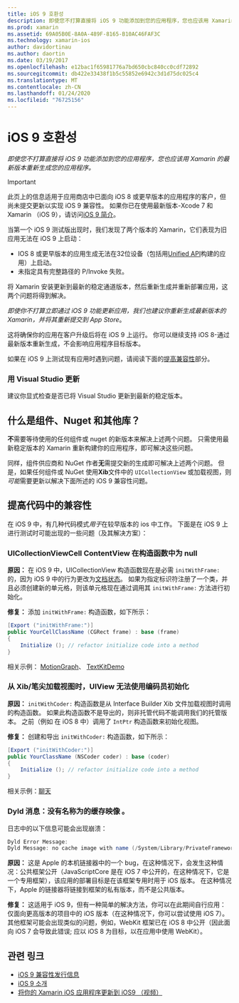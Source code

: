 ```yaml
---
title: iOS 9 호환성
description: 即使您不打算直接将 iOS 9 功能添加到您的应用程序，您也应该用 Xamarin 的最新版本重新生成您的应用程序。
ms.prod: xamarin
ms.assetid: 69A05B0E-8A0A-489F-8165-B10AC46FAF3C
ms.technology: xamarin-ios
author: davidortinau
ms.author: daortin
ms.date: 03/19/2017
ms.openlocfilehash: e12bac1f65981776a7bd650cbc840cc0cdf72892
ms.sourcegitcommit: db422e33438f1b5c55852e6942c3d1d75dc025c4
ms.translationtype: MT
ms.contentlocale: zh-CN
ms.lasthandoff: 01/24/2020
ms.locfileid: "76725156"
---
```

# <a name="ios-9-compatibility"></a>iOS 9 호환성

_即使您不打算直接将 iOS 9 功能添加到您的应用程序，您也应该用 Xamarin 的最新版本重新生成您的应用程序。_

> [!IMPORTANT]
> 此页上的信息适用于应用商店中已面向 iOS 8 或更早版本的应用程序的客户，但尚未提交更新以实现 iOS 9 兼容性。 如果你已在使用最新版本-Xcode 7 和 Xamarin （iOS 9），请访问[iOS 9 简介](~/ios/platform/introduction-to-ios9/index.md)。

当第一个 iOS 9 测试版出现时，我们发现了两个版本的 Xamarin，它们表现为旧应用无法在 iOS 9 上启动：

- IOS 8 或更早版本的应用生成无法在32位设备（包括用[Unified API](~/cross-platform/macios/unified/index.md)构建的应用）上启动。
- 未指定具有完整路径的 P/Invoke 失败。

将 Xamarin 安装更新到最新的稳定通道版本，然后重新生成并重新部署应用，这两个问题将得到解决。

_即使你不打算立即通过 iOS 9 功能更新应用，我们也建议你重新生成最新版本的 Xamarin，并将其重新提交到 App Store_。

这将确保你的应用在客户升级后将在 iOS 9 上运行。
你可以继续支持 iOS 8-通过最新版本重新生成，不会影响应用程序目标版本。

如果在 iOS 9 上测试现有应用时遇到问题，请阅读下面的[提高兼容性](#compat)部分。

### <a name="updating-with-visual-studio"></a>用 Visual Studio 更新

建议你显式检查是否已将 Visual Studio 更新到最新的稳定版本。

## <a name="what-about-components-nugets-and-other-libraries"></a>什么是组件、Nuget 和其他库？

**不**需要等待使用的任何组件或 nuget 的新版本来解决上述两个问题。
只需使用最新稳定版本的 Xamarin 重新构建你的应用程序，即可解决这些问题。

同样，组件供应商和 NuGet 作者**无**需提交新的生成即可解决上述两个问题。 但是，如果任何组件或 NuGet 使用**Xib**文件中的 `UICollectionView` 或加载视图，则*可能*需要更新以解决下面所述的 iOS 9 兼容性问题。

<a name="compat" />

## <a name="improving-compatibility-in-your-code"></a>提高代码中的兼容性

在 iOS 9 中，有几种代码模式*用于*在较早版本的 ios 中工作。 下面是在 iOS 9 上进行测试时可能出现的一些问题（及其解决方案）：

### <a name="uicollectionviewcellcontentview-is-null-in-constructors"></a>UICollectionViewCell ContentView 在构造函数中为 null

**原因：** 在 iOS 9 中，UICollectionView 构造函数现在是必需 `initWithFrame:` 的，因为 iOS 9 中的行为更改为[文档状态](https://developer.apple.com/library/ios/documentation/UIKit/Reference/UICollectionView_class/#//apple_ref/occ/instm/UICollectionView/dequeueReusableCellWithReuseIdentifier:forIndexPath)。 如果为指定标识符注册了一个类，并且必须创建新的单元格，则该单元格现在通过调用其 `initWithFrame:` 方法进行初始化。

**修复：** 添加 `initWithFrame:` 构造函数，如下所示：

```csharp
[Export ("initWithFrame:")]
public YourCellClassName (CGRect frame) : base (frame)
{
    Initialize (); // refactor initialize code into a method
}
```

相关示例： [MotionGraph](https://github.com/xamarin/monotouch-samples/commit/3c1b7a4170c001e7290db9babb2b7a6dddeb8bcb)、 [TextKitDemo](https://github.com/xamarin/monotouch-samples/commit/23ea01b37326963b5ebf68bbcc1edd51c66a28d6)

### <a name="uiview-fails-to-init-with-coder-when-loading-a-view-from-a-xibnib"></a>从 Xib/笔尖加载视图时，UIView 无法使用编码员初始化

**原因：** `initWithCoder:` 构造函数是从 Interface Builder Xib 文件加载视图时调用的构造函数。 如果此构造函数不是导出的，则非托管代码不能调用我们的托管版本。 之前（例如 在 iOS 8 中）调用了 `IntPtr` 构造函数来初始化视图。

**修复：** 创建和导出 `initWithCoder:` 构造函数，如下所示：

```csharp
[Export ("initWithCoder:")]
public YourClassName (NSCoder coder) : base (coder)
{
    Initialize (); // refactor initialize code into a method
}
```

相关示例：[聊天](https://github.com/xamarin/monotouch-samples/commit/7b81138d52e5f3f1aa3769fcb08f46122e9b6a88)

### <a name="dyld-message-no-cache-image-with-name"></a>Dyld 消息：没有名称为的缓存映像 。

日志中的以下信息可能会出现崩溃：

```csharp
Dyld Error Message:
Dyld Message: no cache image with name (/System/Library/PrivateFrameworks/JavaScriptCore.framework/JavaScriptCore)
```

**原因：** 这是 Apple 的本机链接器中的一个 bug，在这种情况下，会发生这种情况：公共框架公开（JavaScriptCore 是在 iOS 7 中公开的，在这种情况下，它是一个专用框架），该应用的部署目标是在该框架专用时用于 iOS 版本。 在这种情况下，Apple 的链接器将链接到框架的私有版本，而不是公共版本。

**修复：** 这适用于 iOS 9，但有一种简单的解决方法，你可以在此期间自行应用：仅面向更高版本的项目中的 iOS 版本（在这种情况下，你可以尝试使用 iOS 7）。 其他框架可能会出现类似的问题，例如，WebKit 框架已在 iOS 8 中公开（因此面向 iOS 7 会导致此错误; 应以 iOS 8 为目标，以在应用中使用 WebKit）。

## <a name="related-links"></a>관련 링크

- [iOS 9 兼容性发行信息](https://releases.xamarin.com/ios-hotfix-for-ios-9-preview-xcode-6/)
- [iOS 9 소개](~/ios/platform/introduction-to-ios9/index.md)
- [将你的 Xamarin iOS 应用程序更新到 iOS9 （视频）](https://university.xamarin.com/lightninglectures/Updating-your-XamariniOS-apps-to-iOS9)
